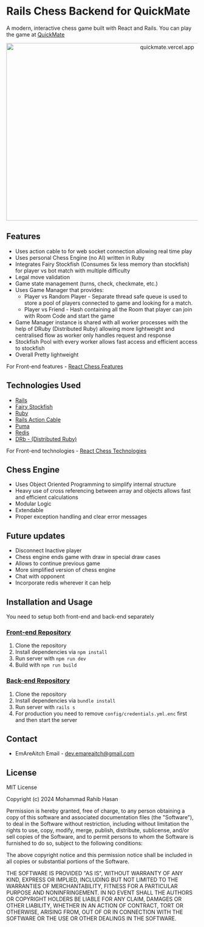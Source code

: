 # Rails Chess Backend for QuickMate

A modern, interactive chess game built with React and Rails. You can play the game at [QuickMate](https://quickmate.vercel.app "QuickMate")

<div align="center">
  <img height="467" width="831" alt="quickmate.vercel.app" title="LOL" src="https://images2.imgbox.com/4f/43/K3SosQbF_o.png" />
</div>

## Features

* Uses action cable to for web socket connection allowing real time play
* Uses personal Chess Engine (no AI) written in Ruby
* Integrates Fairy Stockfish (Consumes 5x less memory than stockfish) for player vs bot match with multiple difficulty
* Legal move validation
* Game state management (turns, check, checkmate, etc.)
* Uses Game Manager that provides:
  * Player vs Random Player - Separate thread safe queue is used to store a pool of players connected to game and looking for a match.
  * Player vs Friend - Hash containing all the Room that player can join with Room Code and start the game
* Game Manager instance is shared with all worker processes with the help of DRuby (Distributed Ruby) allowing more lightweight and centralised flow as worker only handles request and response
* Stockfish Pool with every worker allows fast access and efficient access to stockfish&#x20;
* Overall Pretty lightweight

For Front-end features - [React Chess Features](https://github.com/EmAreAitch/react_chess#features)

## Technologies Used

* [Rails](https://github.com/rails/rails)
* [Fairy Stockfish](https://github.com/fairy-stockfish/Fairy-Stockfish)
* [Ruby](https://github.com/ruby/ruby)
* [Rails Action Cable](https://www.npmjs.com/package/@rails/actioncable)
* [Puma](https://github.com/puma/puma)
* [Redis](https://github.com/redis/redis)
* [DRb - (Distributed Ruby)](https://github.com/ruby/drb)

For Front-end technologies - [React Chess Technologies](https://github.com/EmAreAitch/react_chess#technologies-used)

## Chess Engine

* Uses Object Oriented Programming to simplify internal structure
* Heavy use of cross referencing between array and objects allows fast and efficient calculations
* Modular Logic
* Extendable
* Proper exception handling and clear error messages

## Future updates

* Disconnect Inactive player
* Chess engine ends game with draw in special draw cases
* Allows to continue previous game
* More simplified version of chess engine
* Chat with opponent
* Incorporate redis wherever it can help

## Installation and Usage

You need to setup both front-end and back-end separately

### [Front-end Repository](https://github.com/EmAreAitch/react_chess)

1. Clone the repository
2. Install dependencies via `npm install`
3. Run server with `npm run dev`
4. Build with `npm run build`

### [Back-end Repository](https://github.com/EmAreAitch/rails_chess)

1. Clone the repository
2. Install dependencies via `bundle install`
3. Run server with `rails s`
4. For production you need to remove `config/credentials.yml.enc` first and then start the server

## Contact

* EmAreAitch Email - [dev.emareaitch@gmail.com](mailto\:dev.emareaitch@gmail.com)

## License

MIT License

Copyright (c) 2024 Mohammad Rahib Hasan

Permission is hereby granted, free of charge, to any person obtaining a copy
of this software and associated documentation files (the "Software"), to deal
in the Software without restriction, including without limitation the rights
to use, copy, modify, merge, publish, distribute, sublicense, and/or sell
copies of the Software, and to permit persons to whom the Software is
furnished to do so, subject to the following conditions:

The above copyright notice and this permission notice shall be included in all
copies or substantial portions of the Software.

THE SOFTWARE IS PROVIDED "AS IS", WITHOUT WARRANTY OF ANY KIND, EXPRESS OR
IMPLIED, INCLUDING BUT NOT LIMITED TO THE WARRANTIES OF MERCHANTABILITY,
FITNESS FOR A PARTICULAR PURPOSE AND NONINFRINGEMENT. IN NO EVENT SHALL THE
AUTHORS OR COPYRIGHT HOLDERS BE LIABLE FOR ANY CLAIM, DAMAGES OR OTHER
LIABILITY, WHETHER IN AN ACTION OF CONTRACT, TORT OR OTHERWISE, ARISING FROM,
OUT OF OR IN CONNECTION WITH THE SOFTWARE OR THE USE OR OTHER DEALINGS IN THE
SOFTWARE.
